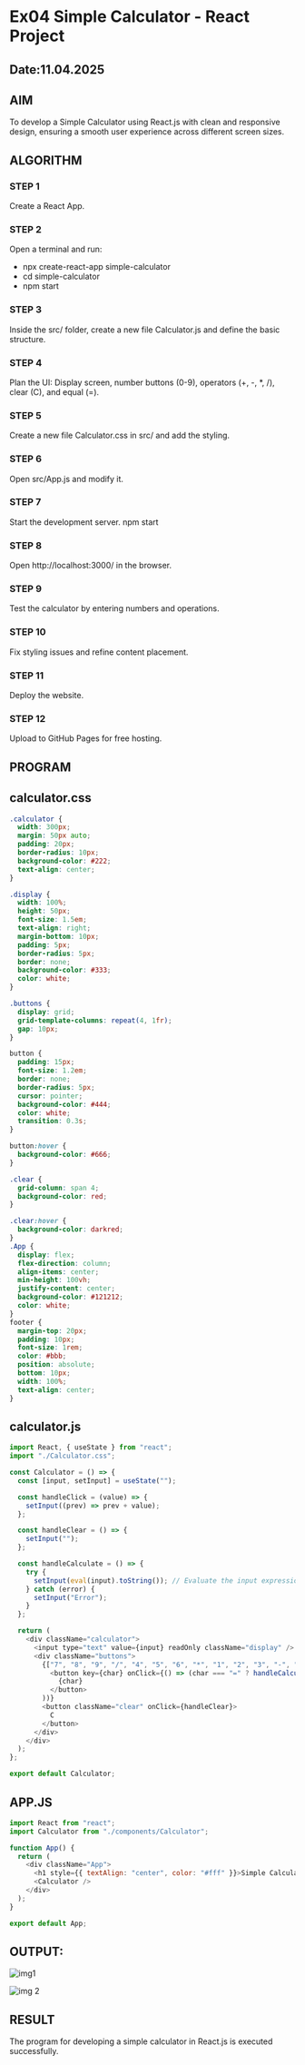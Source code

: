 # Ex04 Simple Calculator - React Project
## Date:11.04.2025

## AIM
To  develop a Simple Calculator using React.js with clean and responsive design, ensuring a smooth user experience across different screen sizes.

## ALGORITHM
### STEP 1
Create a React App.

### STEP 2
Open a terminal and run:
  <ul><li>npx create-react-app simple-calculator</li>
  <li>cd simple-calculator</li>
  <li>npm start</li></ul>

### STEP 3
Inside the src/ folder, create a new file Calculator.js and define the basic structure.

### STEP 4
Plan the UI: Display screen, number buttons (0-9), operators (+, -, *, /), clear (C), and equal (=).

### STEP 5
Create a new file Calculator.css in src/ and add the styling.

### STEP 6
Open src/App.js and modify it.

### STEP 7
Start the development server.
  npm start

### STEP 8
Open http://localhost:3000/ in the browser.

### STEP 9
Test the calculator by entering numbers and operations.

### STEP 10
Fix styling issues and refine content placement.

### STEP 11
Deploy the website.

### STEP 12
Upload to GitHub Pages for free hosting.

## PROGRAM
## calculator.css
```css
.calculator {
  width: 300px;
  margin: 50px auto;
  padding: 20px;
  border-radius: 10px;
  background-color: #222;
  text-align: center;
}

.display {
  width: 100%;
  height: 50px;
  font-size: 1.5em;
  text-align: right;
  margin-bottom: 10px;
  padding: 5px;
  border-radius: 5px;
  border: none;
  background-color: #333;
  color: white;
}

.buttons {
  display: grid;
  grid-template-columns: repeat(4, 1fr);
  gap: 10px;
}

button {
  padding: 15px;
  font-size: 1.2em;
  border: none;
  border-radius: 5px;
  cursor: pointer;
  background-color: #444;
  color: white;
  transition: 0.3s;
}

button:hover {
  background-color: #666;
}

.clear {
  grid-column: span 4;
  background-color: red;
}

.clear:hover {
  background-color: darkred;
}
.App {
  display: flex;
  flex-direction: column;
  align-items: center;
  min-height: 100vh; 
  justify-content: center;
  background-color: #121212;
  color: white;
}
footer {
  margin-top: 20px;
  padding: 10px;
  font-size: 1rem;
  color: #bbb;
  position: absolute;
  bottom: 10px;
  width: 100%;
  text-align: center;
}
```
## calculator.js
```js
import React, { useState } from "react";
import "./Calculator.css";

const Calculator = () => {
  const [input, setInput] = useState("");

  const handleClick = (value) => {
    setInput((prev) => prev + value);
  };

  const handleClear = () => {
    setInput("");
  };

  const handleCalculate = () => {
    try {
      setInput(eval(input).toString()); // Evaluate the input expression
    } catch (error) {
      setInput("Error");
    }
  };

  return (
    <div className="calculator">
      <input type="text" value={input} readOnly className="display" />
      <div className="buttons">
        {["7", "8", "9", "/", "4", "5", "6", "*", "1", "2", "3", "-", "0", ".", "=", "+"].map((char) => (
          <button key={char} onClick={() => (char === "=" ? handleCalculate() : handleClick(char))}>
            {char}
          </button>
        ))}
        <button className="clear" onClick={handleClear}>
          C
        </button>
      </div>
    </div>
  );
};

export default Calculator;
```
## APP.JS
```js
import React from "react";
import Calculator from "./components/Calculator";

function App() {
  return (
    <div className="App">
      <h1 style={{ textAlign: "center", color: "#fff" }}>Simple Calculator</h1>
      <Calculator />
    </div>
  );
}

export default App;
```
## OUTPUT:
![img1](https://github.com/user-attachments/assets/ba9df840-6644-47f9-bcb3-acb043b388e3)

![img 2](https://github.com/user-attachments/assets/d5064e2b-f4a2-48b6-bd82-f11e66dd02f5)


## RESULT
The program for developing a simple calculator in React.js is executed successfully.
